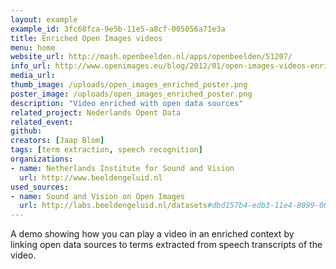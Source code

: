 ```yaml
---
layout: example
example_id: 3fc68fca-9e5b-11e5-a8cf-005056a71e3a
title: Enriched Open Images videos
menu: home
website_url: http://mash.openbeelden.nl/apps/openbeelden/51207/
info_url: http://www.openimages.eu/blog/2012/01/open-images-videos-enriched-with-open-data/
media_url: 
thumb_image: /uploads/open_images_enriched_poster.png
poster_image: /uploads/open_images_enriched_poster.png
description: "Video enriched with open data sources"
related_project: Nederlands Opent Data
related_event: 
github: 
creators: [Jaap Blom]
tags: [term extraction, speech recognition]
organizations: 
- name: Netherlands Institute for Sound and Vision
  url: http://www.beeldengeluid.nl
used_sources: 
- name: Sound and Vision on Open Images
  url: http://labs.beeldengeluid.nl/datasets#dbd157b4-edb3-11e4-8099-005056a71e3a
---
```

<p>A demo&nbsp;showing how you can play a video in an enriched context by linking&nbsp;open data sources to terms extracted from speech transcripts of the video.</p>
